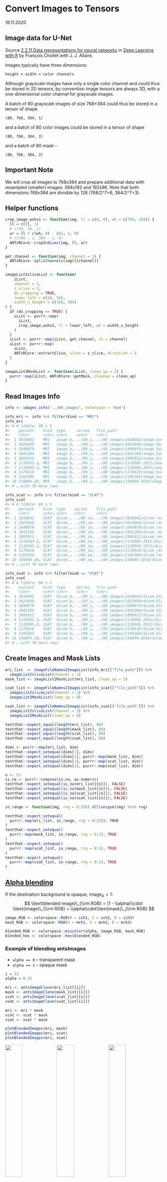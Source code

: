 Convert Images to Tensors
================
19.11.2020

## Image data for U-Net

Source [2.2.11 Data representations for neural
networks](https://livebook.manning.com/book/deep-learning-with-r/chapter-2/48)
in [Deep Learning with
R](https://www.manning.com/books/deep-learning-with-r) by François
Chollet with J. J. Allaire.

Images typically have three dimensions:

    height × width × color channels

Although grayscale images have only a single color channel and could
thus be stored in 2D tensors, by convention image tensors are always 3D,
with a one-dimensional color channel for grayscale images.

A batch of 80 grayscale images of size 768×384 could thus be stored in a
tensor of shape

    (80, 768, 384, 1)

and a batch of 80 color images could be stored in a tensor of shape

    (80, 768, 384, 3)

and a batch of 80 mask –

    (80, 768, 384, 2)

## Important Note

We will crop all images to 768x384 and prepare additional data with
resampled (smaller) images: 384x192 and 192x96. Note that both
dimensions 768x384 are divisble by 128 (768/2^7=6, 384/2^7=3).

## Helper functions

``` r
crop_image_wxhx1 <- function(img, ll = c(0, 0), wh = c(768, 384)) {
  ll = c(ll, 1)
  # c(34, 56, 1)
  ur = ll + c(wh, 0) - c(1, 1, 0)
  # c(768 - 1, 384 - 1, 0)
  ANTsRCore::cropIndices(img, ll, ur)
}
```

``` r
get_channel <- function(img, channel = 1) {
  ANTsRCore::splitChannels(img)[[channel]]
}
```

``` r
imageList2sliceList <- function(
    iList,
    channel = 1,
    z_slice = 1,
    do_cropping = TRUE,
    lower_left = c(34, 56), 
    width_x_height = c(768, 384)
) {
  if (do_cropping == TRUE) {
    iList <- purrr::map(
      iList,
      crop_image_wxhx1, ll = lower_left, wh = width_x_height
    )
  }
  iList <- purrr::map(iList, get_channel, ch = channel)
  iList <- purrr::map(
    iList, 
    ANTsRCore::extractSlice, slice = z_slice, direction = 3
  ) 
}
```

``` r
imageList2MaskList <- function(iList, clean_up = 2) {
  purrr::map(iList, ANTsRCore::getMask, cleanup = clean_up)
}
```

## Read Images Info

``` r
info <- images_info("../80_images", extension = "dcm")
```

``` r
info_mri <- info %>% filter(kind == "MRI")
info_mri
#> # A tibble: 80 x 5
#>    patient    kind  type     series   file_path                                 
#>    <chr>      <chr> <chr>    <chr>    <chr>                                     
#>  1 1018642    MRI   image_b… ../80_i… ../80_images/1018642/image_base/1.2.840.1…
#>  2 1023660    MRI   image_b… ../80_i… ../80_images/1023660/image_base/1.2.840.1…
#>  3 1040979    MRI   image_b… ../80_i… ../80_images/1040979/image_base/1.2.840.1…
#>  4 1041204    MRI   image_b… ../80_i… ../80_images/1041204/image_base/1.2.840.1…
#>  5 1095912    MRI   image_b… ../80_i… ../80_images/1095912/image_base/1.2.840.1…
#>  6 1110505-2… MRI   image_b… ../80_i… ../80_images/1110505-2011/image_base/1.2.…
#>  7 1110505-2… MRI   image_b… ../80_i… ../80_images/1110505-2012/image_base/1.2.…
#>  8 1176610    MRI   image_b… ../80_i… ../80_images/1176610/image_base/1.2.840.1…
#>  9 1185364    MRI   image_b… ../80_i… ../80_images/1185364/image_base/1.2.840.1…
#> 10 158894-20… MRI   image_b… ../80_i… ../80_images/158894-2016/image_base/1.2.8…
#> # … with 70 more rows
```

``` r
info_scat <- info %>% filter(kind == "SCAT")
info_scat
#> # A tibble: 80 x 5
#>    patient    kind  type    series    file_path                                 
#>    <chr>      <chr> <chr>   <chr>     <chr>                                     
#>  1 1018642    SCAT  dicom_… ../80_im… ../80_images/1018642/dicom_red/1.2.840.19…
#>  2 1023660    SCAT  dicom_… ../80_im… ../80_images/1023660/dicom_red/1.2.840.19…
#>  3 1040979    SCAT  dicom_… ../80_im… ../80_images/1040979/dicom_red/1.2.840.19…
#>  4 1041204    SCAT  dicom_… ../80_im… ../80_images/1041204/dicom_red/1.2.840.19…
#>  5 1095912    SCAT  dicom_… ../80_im… ../80_images/1095912/dicom_red/1.2.840.19…
#>  6 1110505-2… SCAT  dicom_… ../80_im… ../80_images/1110505-2011/dicom_red/1.2.8…
#>  7 1110505-2… SCAT  dicom_… ../80_im… ../80_images/1110505-2012/dicom_red/1.2.8…
#>  8 1176610    SCAT  dicom_… ../80_im… ../80_images/1176610/dicom_red/1.2.840.19…
#>  9 1185364    SCAT  dicom_… ../80_im… ../80_images/1185364/dicom_red/1.2.840.19…
#> 10 158894-20… SCAT  dicom_… ../80_im… ../80_images/158894-2016/dicom_red/1.2.84…
#> # … with 70 more rows
```

``` r
info_vsat <- info %>% filter(kind == "VSAT")
info_vsat
#> # A tibble: 80 x 5
#>    patient    kind  type     series   file_path                                 
#>    <chr>      <chr> <chr>    <chr>    <chr>                                     
#>  1 1018642    VSAT  dicom_b… ../80_i… ../80_images/1018642/dicom_blue/1.2.840.1…
#>  2 1023660    VSAT  dicom_b… ../80_i… ../80_images/1023660/dicom_blue/1.2.840.1…
#>  3 1040979    VSAT  dicom_b… ../80_i… ../80_images/1040979/dicom_blue/1.2.840.1…
#>  4 1041204    VSAT  dicom_b… ../80_i… ../80_images/1041204/dicom_blue/1.2.840.1…
#>  5 1095912    VSAT  dicom_b… ../80_i… ../80_images/1095912/dicom_blue/1.2.840.1…
#>  6 1110505-2… VSAT  dicom_b… ../80_i… ../80_images/1110505-2011/dicom_blue/1.2.…
#>  7 1110505-2… VSAT  dicom_b… ../80_i… ../80_images/1110505-2012/dicom_blue/1.2.…
#>  8 1176610    VSAT  dicom_b… ../80_i… ../80_images/1176610/dicom_blue/1.2.840.1…
#>  9 1185364    VSAT  dicom_b… ../80_i… ../80_images/1185364/dicom_blue/1.2.840.1…
#> 10 158894-20… VSAT  dicom_b… ../80_i… ../80_images/158894-2016/dicom_blue/1.2.8…
#> # … with 70 more rows
```

## Create Images and Mask Lists

``` r
mri_list  <- imageFileNames2ImageList(info_mri[["file_path"]]) %>%
  imageList2sliceList(channel = 1)
mask_list <- imageList2MaskList(mri_list, clean_up = 2)

scat_list <- imageFileNames2ImageList(info_scat[["file_path"]]) %>%
  imageList2sliceList(channel = 1) %>%
  imageList2MaskList(clean_up = 0)

vsat_list <- imageFileNames2ImageList(info_vsat[["file_path"]]) %>%
  imageList2sliceList(channel = 3) %>%
  imageList2MaskList(clean_up = 0)
```

``` r
testthat::expect_equal(length(mri_list), 80)
testthat::expect_equal(length(mask_list), 80)
testthat::expect_equal(length(scat_list), 80)
testthat::expect_equal(length(vsat_list), 80)
```

``` r
dims <- purrr::map(mri_list, dim)
testthat::expect_setequal(dims[1], dims)
testthat::expect_setequal(dims[1], purrr::map(mask_list, dim))
testthat::expect_setequal(dims[1], purrr::map(scat_list, dim))
testthat::expect_setequal(dims[1], purrr::map(vsat_list, dim))
```

``` r
n <- 53
is_na <- purrr::compose(is.na, as.numeric)
testthat::expect_setequal(is_na(mri_list[[n]]), FALSE)
testthat::expect_setequal(is_na(mask_list[[n]]), FALSE)
testthat::expect_setequal(is_na(scat_list[[n]]), FALSE)
testthat::expect_setequal(is_na(vsat_list[[n]]), FALSE)
```

``` r
in_range <- function(img, rng = 0:255) all(unique(img) %in% rng)

testthat::expect_setequal(
  purrr::map(mri_list, in_range, rng = 0:255), TRUE
)
testthat::expect_setequal(
  purrr::map(mask_list, in_range, rng = 0:1), TRUE
)
testthat::expect_setequal(
  purrr::map(scat_list, in_range, rng = 0:1), TRUE
)
testthat::expect_setequal(
  purrr::map(vsat_list, in_range, rng = 0:1), TRUE
)
```

## [Alpha blending](https://en.wikipedia.org/wiki/Alpha_compositing#Alpha_blending_)

If the destination background is opaque, image<sub>*A*</sub> = 1:
$$
\\text{blended image}\_{\\rm RGB} = 
   (1 - \\alpha)\\cdot \\text{image}\_{\\rm RGB} + 
      \\alpha\\cdot\\text{mask}\_{\\rm RGB}
$$

``` r
image_RGB <- colorspace::RGB(R = ich1, G = ich2, B = ich3)
mask_RGB <- colorspace::RGB(R = mch1, G = mch2, B = mch3)

blended_RGB <- colorspace::mixcolor(alpha, image_RGB, mask_RGB)
blended_hex <- colorspace::hex(blended_RGB)
```

### Example of blending antsImages

-   `alpha == 0` – transparent mask
-   `alpha == 1` – opaque mask

``` r
i = 53
alpha = 0.25

mri <- antsImageClone(mri_list[[i]])
mask <- antsImageClone(mask_list[[i]])
scat <- antsImageClone(scat_list[[i]])
vsat <- antsImageClone(vsat_list[[i]])

mri <- mri * mask
scat <- scat * mask
vsat <- vsat * mask
```

``` r
plotBlendedImages(mri, mask)
plotBlendedImages(mri, scat)
plotBlendedImages(mri, vsat)
```

<img src="man/figures/10_images_to_tensors-figures-blended1-1.png" width="33%" /><img src="man/figures/10_images_to_tensors-figures-blended1-2.png" width="33%" /><img src="man/figures/10_images_to_tensors-figures-blended1-3.png" width="33%" />

# Images Lists to Tensors

``` r
imageList2arrayList <- function(iList) {
  purrr::map(iList, as.array)
}
```

``` r
mask_alist <- imageList2arrayList(mask_list)
mri_alist <- imageList2arrayList(mri_list)
scat_alist <- imageList2arrayList(scat_list)
vsat_alist <- imageList2arrayList(vsat_list)
```

``` r
class(mri_alist[[53]])
#> [1] "matrix" "array"
```

``` r
arrayList2Tensor <- function(aList, dim_names = info_mri$patient) {
  n_images <- length(aList)
  dims = dim(aList[[1]])

  y_train <- array(
    data = NA,
    dim = c(n_images, dims)
  )

  for (i in seq_along(aList)) {
    y_train[i,,] <- aList[[i]]
  }

  dimnames(y_train)[[1]] <- dim_names

  y_train
}
```

``` r
mri_train <- arrayList2Tensor(mri_alist)
str(mri_train)
#>  num [1:80, 1:768, 1:384] 0 0 0 0 0 0 0 0 0 0 ...
#>  - attr(*, "dimnames")=List of 3
#>   ..$ : chr [1:80] "1018642" "1023660" "1040979" "1041204" ...
#>   ..$ : NULL
#>   ..$ : NULL

mask_train <- arrayList2Tensor(mask_alist)

# mask_train[mask_train == 0] <- NA
# mri_train <- mri_train * mask_train
```

``` r
scat_train <- arrayList2Tensor(scat_alist)
# scat_train <- scat_train * mask_train
```

``` r
vsat_train <- arrayList2Tensor(vsat_alist)
# vsat_train <- vsat_train * mask_train
```

### Check if dimnames are parallel to image indexes

``` r
plot_array2d(mri_train[5,,], title = dimnames(mri_train)[[1]][[5]])
plot_array2d(mri_train[29,,], title = dimnames(mri_train)[[1]][[29]])
```

<img src="man/figures/10_images_to_tensors-figures2-side2-1.png" width="48%" /><img src="man/figures/10_images_to_tensors-figures2-side2-2.png" width="48%" />

``` r
plot_array2d(scat_train[46,,], title = dimnames(scat_train)[[1]][[46]])
plot_array2d(scat_train["700120",,], title = dimnames(scat_train)[[1]][[46]])
```

<img src="man/figures/10_images_to_tensors-figures2-side3-1.png" width="48%" /><img src="man/figures/10_images_to_tensors-figures2-side3-2.png" width="48%" />

``` r
plot_array2d(vsat_train[51,,], title = dimnames(vsat_train)[[1]][[51]])
plot_array2d(vsat_train[53,,], title = dimnames(vsat_train)[[1]][[53]])
```

<img src="man/figures/10_images_to_tensors-figures2-side4-1.png" width="48%" /><img src="man/figures/10_images_to_tensors-figures2-side4-2.png" width="48%" />

``` r
dim(vsat_train[53,,])
#> [1] 768 384
table(vsat_train[53,,])
#> 
#>      0      1 
#> 284002  10910
```

Possible BUG:  
Removed 211608 rows containing missing values (geom\_raster).

``` r
# plot_array2d(vsat_train[53,,])
plot_array2d(vsat_train[53,,] * mask_train[53,,])
```

<img src="man/figures/10_images_to_tensors-unnamed-chunk-25-1.png" width="100%" />

``` r
table(as.numeric(mask_train[53,,]), exclude = NULL)
#> 
#>      0      1 
#> 211608  83304
```

``` r
prod(dim(mask_train[53,,]))
#> [1] 294912
83304+211608
#> [1] 294912
```

``` r
mask53 <- getMask(mri_list[[53]])
invisible(plot(mri_list[[53]], mask53, alpha = 0.4, doCropping = FALSE))
```

<img src="man/figures/10_images_to_tensors-unnamed-chunk-28-1.png" width="100%" />

``` r
range(mask53)
#> [1] 0 1
```

``` r
plot_array2d(mri_train[53,,])
```

<img src="man/figures/10_images_to_tensors-unnamed-chunk-29-1.png" width="100%" />

``` r
dims <- dim(vsat_train[53,,])

vec <- as.numeric(vsat_train[53,,])
length(vec[is.nan(vec)])
#> [1] 0
vec[is.nan(vec)] <- 0
range(vec)
#> [1] 0 1

vsat_train[53,,] <- array(vec, dim = dims) 
maxi = max(vsat_train[53,,], na.rm = TRUE)
maxi
#> [1] 1

plot_array2d(vsat_train[53,,])
```

<img src="man/figures/10_images_to_tensors-unnamed-chunk-30-1.png" width="100%" />

``` r
# plot_array2d(vsat_train[54,,])
# plot_array2d(vsat_train[59,,])

# vsat[53,,][is.nan(vsat[53,,])] <- NA
# vsat[53,,] <- vsat[53,,] / maxi
# is.nan(maxi)
# is.na(maxi)
# maxi == 0
```

## Resampling Tensors

Use these functions `ANTsRNet::resampleTensor`,
`reticulate::array_reshape`.

## AdvR: missing values

``` r
NA > 5
#> [1] NA
NA > NA
#> [1] NA
10 * NA
#> [1] NA
!NA
#> [1] NA
```

``` r
NA | TRUE
#> [1] TRUE
NA & FALSE
#> [1] FALSE
```

``` r
0/0
#> [1] NaN
1/0
#> [1] Inf
-1/0
#> [1] -Inf
1/Inf
#> [1] 0
```

``` r
# x == NA
empty = c()
is.finite(empty)
#> logical(0)
empty[is.finite(empty)]
#> NULL
empty[is.na(empty)] 
#> NULL
maxi = max(empty[is.finite(empty)])
#> Warning in base::max(x, ..., na.rm = na.rm): no non-missing arguments to max;
#> returning -Inf
is.finite(maxi)
#> [1] FALSE
cat("---\n")
#> ---
x <- c(NA, 5, NA, 10)
is.na(x)
#> [1]  TRUE FALSE  TRUE FALSE
is.finite(x)
#> [1] FALSE  TRUE FALSE  TRUE
x[is.finite(x)]
#> [1]  5 10
x[!is.na(x)]
#> [1]  5 10
max(x[!is.na(x)])
#> [1] 10
y <- c(NaN, 5, NaN, 10)
is.na(y)
#> [1]  TRUE FALSE  TRUE FALSE
is.finite(y)
#> [1] FALSE  TRUE FALSE  TRUE
y[is.finite(y)]
#> [1]  5 10
y[!is.na(y)]
#> [1]  5 10
max(y[!is.na(y)])
#> [1] 10
z <- c(Inf, 5, -Inf, 10)
is.na(z)
#> [1] FALSE FALSE FALSE FALSE
is.finite(z)
#> [1] FALSE  TRUE FALSE  TRUE
z[is.finite(z)]
#> [1]  5 10
z[!is.na(z)]
#> [1]  Inf    5 -Inf   10
max(z[!is.na(z)])
#> [1] Inf
```

``` r
?max
#> Help on topic 'max' was found in the following packages:
#> 
#>   Package               Library
#>   ANTsRCore             /Users/wbzyl/Library/R/4.0/library
#>   base                  /Library/Frameworks/R.framework/Resources/library
#> 
#> 
#> Using the first match ...
max(c(1, -Inf))
#> [1] 1

max(c())
#> Warning in base::max(x, ..., na.rm = na.rm): no non-missing arguments to max;
#> returning -Inf
#> [1] -Inf
max(NA, na.rm = TRUE)
#> Warning in base::max(x, ..., na.rm = na.rm): no non-missing arguments to max;
#> returning -Inf
#> [1] -Inf
max(NaN, na.rm = TRUE)
#> Warning in base::max(x, ..., na.rm = na.rm): no non-missing arguments to max;
#> returning -Inf
#> [1] -Inf

maxi <- max(c())
#> Warning in base::max(x, ..., na.rm = na.rm): no non-missing arguments to max;
#> returning -Inf
!is.finite(maxi) | maxi == 0
#> [1] TRUE
maxi <- 0
!is.finite(maxi) | maxi == 0
#> [1] TRUE
```

## Looking thru colorspace

``` r
A = c(0.5, 1, 0, NA, NaN, Inf)
B = c(0.5, 1, 0, 0.5, 0.5, 0.5)
tb <- colorspace::RGB(R = A, G = B, B = B)
tb
#>        R   G   B
#> [1,] 0.5 0.5 0.5
#> [2,] 1.0 1.0 1.0
#> [3,] 0.0 0.0 0.0
#> [4,]  NA 0.5 0.5
#> [5,] NaN 0.5 0.5
#> [6,] Inf 0.5 0.5
```

``` r
col <- colorspace::hex(tb)
col
#> [1] "#BCBCBC" "#FFFFFF" "#000000" NA        NA        NA
is.na(col[1])
#> [1] FALSE
is.na(col[4])
#> [1] TRUE
```

``` r
ord <- as.character(levels(factor(col)))
ord
#> [1] "#000000" "#BCBCBC" "#FFFFFF"
ord[2]
#> [1] "#BCBCBC"
```

``` r
f <- factor(col)
f
#> [1] #BCBCBC #FFFFFF #000000 <NA>    <NA>    <NA>   
#> Levels: #000000 #BCBCBC #FFFFFF
levels(f)
#> [1] "#000000" "#BCBCBC" "#FFFFFF"
```

